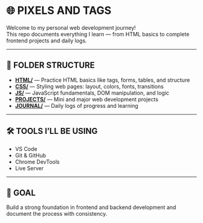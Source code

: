 # 🌐 PIXELS AND TAGS

Welcome to my personal web development journey!  
This repo documents everything I learn — from HTML basics to complete frontend projects and daily logs.

---

## 📁 FOLDER STRUCTURE

- **[HTML/](HTML/)** — Practice HTML basics like tags, forms, tables, and structure  
- **[CSS/](CSS/)** — Styling web pages: layout, colors, fonts, transitions  
- **[JS/](JS/)** — JavaScript fundamentals, DOM manipulation, and logic  
- **[PROJECTS/](PROJECTS/)** — Mini and major web development projects  
- **[JOURNAL/](JOURNAL/)** — Daily logs of progress and learning

---

## 🛠️ TOOLS I’LL BE USING

- VS Code  
- Git & GitHub  
- Chrome DevTools  
- Live Server

---

## 🎯 GOAL

Build a strong foundation in frontend and backend development and document the process with consistency.


